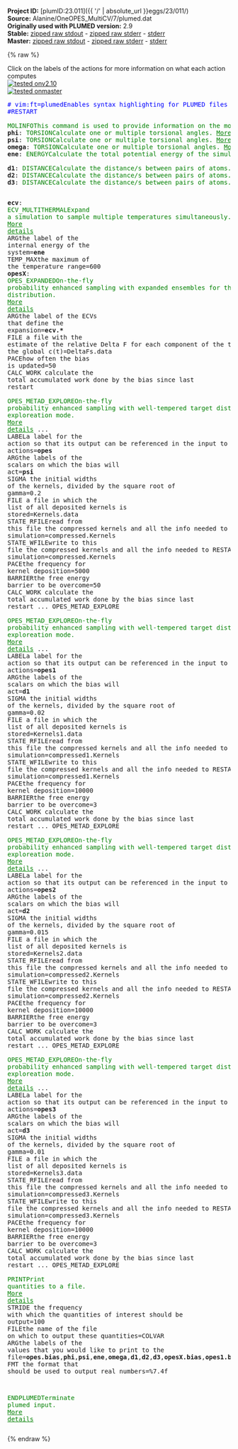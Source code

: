**Project ID:** [plumID:23.011]({{ '/' | absolute_url }}eggs/23/011/)  
**Source:** Alanine/OneOPES_MultiCV/7/plumed.dat  
**Originally used with PLUMED version:** 2.9  
**Stable:** [zipped raw stdout](plumed.dat.plumed.stdout.txt.zip) - [zipped raw stderr](plumed.dat.plumed.stderr.txt.zip) - [stderr](plumed.dat.plumed.stderr)  
**Master:** [zipped raw stdout](plumed.dat.plumed_master.stdout.txt.zip) - [zipped raw stderr](plumed.dat.plumed_master.stderr.txt.zip) - [stderr](plumed.dat.plumed_master.stderr)  

{% raw %}
<div class="plumedpreheader">
<div class="headerInfo" id="value_details_data/Alanine/OneOPES_MultiCV/7/plumed.dat"> Click on the labels of the actions for more information on what each action computes </div>
<div class="containerBadge">
<div class="headerBadge"><a href="plumed.dat.plumed.stderr"><img src="https://img.shields.io/badge/v2.10-passing-green.svg" alt="tested onv2.10" /></a></div>
<div class="headerBadge"><a href="plumed.dat.plumed_master.stderr"><img src="https://img.shields.io/badge/master-passing-green.svg" alt="tested onmaster" /></a></div>
</div>
</div>
<pre class="plumedlisting">
<span class="plumedtooltip" style="color:blue"># vim:ft=plumed<span class="right">Enables syntax highlighting for PLUMED files in vim. See <a href="https://www.plumed.org/doc-master/user-doc/html/vim">here for more details. </a><i></i></span></span>
<span style="color:blue" class="comment">#RESTART</span>
<br/><span class="plumedtooltip" style="color:green">MOLINFO<span class="right">This command is used to provide information on the molecules that are present in your system. <a href="https://www.plumed.org/doc-master/user-doc/html/MOLINFO" style="color:green">More details</a><i></i></span></span> <span class="plumedtooltip">STRUCTURE<span class="right">a file in pdb format containing a reference structure<i></i></span></span>=input.ala2.pdb
<span style="display:none;" id="data/Alanine/OneOPES_MultiCV/7/plumed.dat">The MOLINFO action with label <b></b> calculates something</span><b name="data/Alanine/OneOPES_MultiCV/7/plumed.datphi" onclick='showPath("data/Alanine/OneOPES_MultiCV/7/plumed.dat","data/Alanine/OneOPES_MultiCV/7/plumed.datphi","data/Alanine/OneOPES_MultiCV/7/plumed.datphi","brown")'>phi</b>: <span class="plumedtooltip" style="color:green">TORSION<span class="right">Calculate one or multiple torsional angles. <a href="https://www.plumed.org/doc-master/user-doc/html/TORSION" style="color:green">More details</a><i></i></span></span> <span class="plumedtooltip">ATOMS<span class="right">the four atoms involved in the torsional angle<i></i></span></span>=<span class="plumedtooltip">@phi-2<span class="right">the four atoms that are required to calculate the phi dihedral for residue 2. <a href="https://www.plumed.org/doc-master/user-doc/html/MOLINFO">Click here</a> for more information. <i></i></span></span>
<span style="display:none;" id="data/Alanine/OneOPES_MultiCV/7/plumed.datphi">The TORSION action with label <b>phi</b> calculates the following quantities:<table  align="center" frame="void" width="95%" cellpadding="5%"><tr><td width="5%"><b> Quantity </b>  </td><td><b> Description </b> </td></tr><tr><td width="5%">phi.value</td><td>the TORSION involving these atoms</td></tr></table></span><b name="data/Alanine/OneOPES_MultiCV/7/plumed.datpsi" onclick='showPath("data/Alanine/OneOPES_MultiCV/7/plumed.dat","data/Alanine/OneOPES_MultiCV/7/plumed.datpsi","data/Alanine/OneOPES_MultiCV/7/plumed.datpsi","brown")'>psi</b>: <span class="plumedtooltip" style="color:green">TORSION<span class="right">Calculate one or multiple torsional angles. <a href="https://www.plumed.org/doc-master/user-doc/html/TORSION" style="color:green">More details</a><i></i></span></span> <span class="plumedtooltip">ATOMS<span class="right">the four atoms involved in the torsional angle<i></i></span></span>=<span class="plumedtooltip">@psi-2<span class="right">the four atoms that are required to calculate the psi dihedral for residue 2. <a href="https://www.plumed.org/doc-master/user-doc/html/MOLINFO">Click here</a> for more information. <i></i></span></span>
<span style="display:none;" id="data/Alanine/OneOPES_MultiCV/7/plumed.datpsi">The TORSION action with label <b>psi</b> calculates the following quantities:<table  align="center" frame="void" width="95%" cellpadding="5%"><tr><td width="5%"><b> Quantity </b>  </td><td><b> Description </b> </td></tr><tr><td width="5%">psi.value</td><td>the TORSION involving these atoms</td></tr></table></span><b name="data/Alanine/OneOPES_MultiCV/7/plumed.datomega" onclick='showPath("data/Alanine/OneOPES_MultiCV/7/plumed.dat","data/Alanine/OneOPES_MultiCV/7/plumed.datomega","data/Alanine/OneOPES_MultiCV/7/plumed.datomega","brown")'>omega</b>: <span class="plumedtooltip" style="color:green">TORSION<span class="right">Calculate one or multiple torsional angles. <a href="https://www.plumed.org/doc-master/user-doc/html/TORSION" style="color:green">More details</a><i></i></span></span> <span class="plumedtooltip">ATOMS<span class="right">the four atoms involved in the torsional angle<i></i></span></span>=<span class="plumedtooltip">@omega-2<span class="right">the four atoms that are required to calculate the omega dihedral for residue 2. <a href="https://www.plumed.org/doc-master/user-doc/html/MOLINFO">Click here</a> for more information. <i></i></span></span>
<span style="display:none;" id="data/Alanine/OneOPES_MultiCV/7/plumed.datomega">The TORSION action with label <b>omega</b> calculates the following quantities:<table  align="center" frame="void" width="95%" cellpadding="5%"><tr><td width="5%"><b> Quantity </b>  </td><td><b> Description </b> </td></tr><tr><td width="5%">omega.value</td><td>the TORSION involving these atoms</td></tr></table></span><b name="data/Alanine/OneOPES_MultiCV/7/plumed.datene" onclick='showPath("data/Alanine/OneOPES_MultiCV/7/plumed.dat","data/Alanine/OneOPES_MultiCV/7/plumed.datene","data/Alanine/OneOPES_MultiCV/7/plumed.datene","brown")'>ene</b>: <span class="plumedtooltip" style="color:green">ENERGY<span class="right">Calculate the total potential energy of the simulation box. <a href="https://www.plumed.org/doc-master/user-doc/html/ENERGY" style="color:green">More details</a><i></i></span></span>
<br/><span style="display:none;" id="data/Alanine/OneOPES_MultiCV/7/plumed.datene">The ENERGY action with label <b>ene</b> calculates something</span><b name="data/Alanine/OneOPES_MultiCV/7/plumed.datd1" onclick='showPath("data/Alanine/OneOPES_MultiCV/7/plumed.dat","data/Alanine/OneOPES_MultiCV/7/plumed.datd1","data/Alanine/OneOPES_MultiCV/7/plumed.datd1","brown")'>d1</b>: <span class="plumedtooltip" style="color:green">DISTANCE<span class="right">Calculate the distance/s between pairs of atoms. <a href="https://www.plumed.org/doc-master/user-doc/html/DISTANCE" style="color:green">More details</a><i></i></span></span> <span class="plumedtooltip">ATOMS<span class="right">the pair of atom that we are calculating the distance between<i></i></span></span>=2,19
<span style="display:none;" id="data/Alanine/OneOPES_MultiCV/7/plumed.datd1">The DISTANCE action with label <b>d1</b> calculates the following quantities:<table  align="center" frame="void" width="95%" cellpadding="5%"><tr><td width="5%"><b> Quantity </b>  </td><td><b> Description </b> </td></tr><tr><td width="5%">d1.value</td><td>the DISTANCE between this pair of atoms</td></tr></table></span><b name="data/Alanine/OneOPES_MultiCV/7/plumed.datd2" onclick='showPath("data/Alanine/OneOPES_MultiCV/7/plumed.dat","data/Alanine/OneOPES_MultiCV/7/plumed.datd2","data/Alanine/OneOPES_MultiCV/7/plumed.datd2","brown")'>d2</b>: <span class="plumedtooltip" style="color:green">DISTANCE<span class="right">Calculate the distance/s between pairs of atoms. <a href="https://www.plumed.org/doc-master/user-doc/html/DISTANCE" style="color:green">More details</a><i></i></span></span> <span class="plumedtooltip">ATOMS<span class="right">the pair of atom that we are calculating the distance between<i></i></span></span>=6,17
<span style="display:none;" id="data/Alanine/OneOPES_MultiCV/7/plumed.datd2">The DISTANCE action with label <b>d2</b> calculates the following quantities:<table  align="center" frame="void" width="95%" cellpadding="5%"><tr><td width="5%"><b> Quantity </b>  </td><td><b> Description </b> </td></tr><tr><td width="5%">d2.value</td><td>the DISTANCE between this pair of atoms</td></tr></table></span><b name="data/Alanine/OneOPES_MultiCV/7/plumed.datd3" onclick='showPath("data/Alanine/OneOPES_MultiCV/7/plumed.dat","data/Alanine/OneOPES_MultiCV/7/plumed.datd3","data/Alanine/OneOPES_MultiCV/7/plumed.datd3","brown")'>d3</b>: <span class="plumedtooltip" style="color:green">DISTANCE<span class="right">Calculate the distance/s between pairs of atoms. <a href="https://www.plumed.org/doc-master/user-doc/html/DISTANCE" style="color:green">More details</a><i></i></span></span> <span class="plumedtooltip">ATOMS<span class="right">the pair of atom that we are calculating the distance between<i></i></span></span>=7,16

<span style="display:none;" id="data/Alanine/OneOPES_MultiCV/7/plumed.datd3">The DISTANCE action with label <b>d3</b> calculates the following quantities:<table  align="center" frame="void" width="95%" cellpadding="5%"><tr><td width="5%"><b> Quantity </b>  </td><td><b> Description </b> </td></tr><tr><td width="5%">d3.value</td><td>the DISTANCE between this pair of atoms</td></tr></table></span><b name="data/Alanine/OneOPES_MultiCV/7/plumed.datecv" onclick='showPath("data/Alanine/OneOPES_MultiCV/7/plumed.dat","data/Alanine/OneOPES_MultiCV/7/plumed.datecv","data/Alanine/OneOPES_MultiCV/7/plumed.datecv","brown")'>ecv</b>: <span class="plumedtooltip" style="color:green">ECV_MULTITHERMAL<span class="right">Expand a simulation to sample multiple temperatures simultaneously. <a href="https://www.plumed.org/doc-master/user-doc/html/ECV_MULTITHERMAL" style="color:green">More details</a><i></i></span></span> <span class="plumedtooltip">ARG<span class="right">the label of the internal energy of the system<i></i></span></span>=<b name="data/Alanine/OneOPES_MultiCV/7/plumed.datene">ene</b> <span class="plumedtooltip">TEMP_MAX<span class="right">the maximum of the temperature range<i></i></span></span>=600
<span style="display:none;" id="data/Alanine/OneOPES_MultiCV/7/plumed.datecv">The ECV_MULTITHERMAL action with label <b>ecv</b> calculates the following quantities:<table  align="center" frame="void" width="95%" cellpadding="5%"><tr><td width="5%"><b> Quantity </b>  </td><td><b> Description </b> </td></tr><tr><td width="5%">ecv..#!custom</td><td>the names of the output components for this action depend on the actions input file see the example inputs below for details</td></tr></table></span><b name="data/Alanine/OneOPES_MultiCV/7/plumed.datopesX" onclick='showPath("data/Alanine/OneOPES_MultiCV/7/plumed.dat","data/Alanine/OneOPES_MultiCV/7/plumed.datopesX","data/Alanine/OneOPES_MultiCV/7/plumed.datopesX","brown")'>opesX</b>: <span class="plumedtooltip" style="color:green">OPES_EXPANDED<span class="right">On-the-fly probability enhanced sampling with expanded ensembles for the target distribution. <a href="https://www.plumed.org/doc-master/user-doc/html/OPES_EXPANDED" style="color:green">More details</a><i></i></span></span> <span class="plumedtooltip">ARG<span class="right">the label of the ECVs that define the expansion<i></i></span></span>=<b name="data/Alanine/OneOPES_MultiCV/7/plumed.datecv">ecv.*</b> <span class="plumedtooltip">FILE<span class="right"> a file with the estimate of the relative Delta F for each component of the target and of the global c(t)<i></i></span></span>=DeltaFs.data <span class="plumedtooltip">PACE<span class="right">how often the bias is updated<i></i></span></span>=50 <span class="plumedtooltip">CALC_WORK<span class="right"> calculate the total accumulated work done by the bias since last restart<i></i></span></span>
<br/><span style="display:none;" id="data/Alanine/OneOPES_MultiCV/7/plumed.datopesX">The OPES_EXPANDED action with label <b>opesX</b> calculates the following quantities:<table  align="center" frame="void" width="95%" cellpadding="5%"><tr><td width="5%"><b> Quantity </b>  </td><td><b> Description </b> </td></tr><tr><td width="5%">opesX.bias</td><td>the instantaneous value of the bias potential</td></tr><tr><td width="5%">opesX.work</td><td>total accumulated work done by the bias</td></tr></table></span><span class="plumedtooltip" style="color:green">OPES_METAD_EXPLORE<span class="right">On-the-fly probability enhanced sampling with well-tempered target distribution in exploreation mode. <a href="https://www.plumed.org/doc-master/user-doc/html/OPES_METAD_EXPLORE" style="color:green">More details</a><i></i></span></span> ...
  <span class="plumedtooltip">LABEL<span class="right">a label for the action so that its output can be referenced in the input to other actions<i></i></span></span>=<b name="data/Alanine/OneOPES_MultiCV/7/plumed.datopes" onclick='showPath("data/Alanine/OneOPES_MultiCV/7/plumed.dat","data/Alanine/OneOPES_MultiCV/7/plumed.datopes","data/Alanine/OneOPES_MultiCV/7/plumed.datopes","brown")'>opes</b>
  <span class="plumedtooltip">ARG<span class="right">the labels of the scalars on which the bias will act<i></i></span></span>=<b name="data/Alanine/OneOPES_MultiCV/7/plumed.datpsi">psi</b>
  <span class="plumedtooltip">SIGMA<span class="right"> the initial widths of the kernels, divided by the square root of gamma<i></i></span></span>=0.2
  <span class="plumedtooltip">FILE<span class="right"> a file in which the list of all deposited kernels is stored<i></i></span></span>=Kernels.data
  <span class="plumedtooltip">STATE_RFILE<span class="right">read from this file the compressed kernels and all the info needed to RESTART the simulation<i></i></span></span>=compressed.Kernels
  <span class="plumedtooltip">STATE_WFILE<span class="right">write to this file the compressed kernels and all the info needed to RESTART the simulation<i></i></span></span>=compressed.Kernels
  <span class="plumedtooltip">PACE<span class="right">the frequency for kernel deposition<i></i></span></span>=5000
  <span class="plumedtooltip">BARRIER<span class="right">the free energy barrier to be overcome<i></i></span></span>=50
  <span class="plumedtooltip">CALC_WORK<span class="right"> calculate the total accumulated work done by the bias since last restart<i></i></span></span>
... OPES_METAD_EXPLORE
<br/><span style="display:none;" id="data/Alanine/OneOPES_MultiCV/7/plumed.datopes">The OPES_METAD_EXPLORE action with label <b>opes</b> calculates the following quantities:<table  align="center" frame="void" width="95%" cellpadding="5%"><tr><td width="5%"><b> Quantity </b>  </td><td><b> Description </b> </td></tr><tr><td width="5%">opes.bias</td><td>the instantaneous value of the bias potential</td></tr><tr><td width="5%">opes.rct</td><td>estimate of c(t)</td></tr><tr><td width="5%">opes.zed</td><td>estimate of Z_n</td></tr><tr><td width="5%">opes.neff</td><td>effective sample size</td></tr><tr><td width="5%">opes.nker</td><td>total number of compressed kernels used to represent the bias</td></tr><tr><td width="5%">opes.work</td><td>total accumulated work done by the bias</td></tr></table></span><span class="plumedtooltip" style="color:green">OPES_METAD_EXPLORE<span class="right">On-the-fly probability enhanced sampling with well-tempered target distribution in exploreation mode. <a href="https://www.plumed.org/doc-master/user-doc/html/OPES_METAD_EXPLORE" style="color:green">More details</a><i></i></span></span> ...
  <span class="plumedtooltip">LABEL<span class="right">a label for the action so that its output can be referenced in the input to other actions<i></i></span></span>=<b name="data/Alanine/OneOPES_MultiCV/7/plumed.datopes1" onclick='showPath("data/Alanine/OneOPES_MultiCV/7/plumed.dat","data/Alanine/OneOPES_MultiCV/7/plumed.datopes1","data/Alanine/OneOPES_MultiCV/7/plumed.datopes1","brown")'>opes1</b>
  <span class="plumedtooltip">ARG<span class="right">the labels of the scalars on which the bias will act<i></i></span></span>=<b name="data/Alanine/OneOPES_MultiCV/7/plumed.datd1">d1</b>
  <span class="plumedtooltip">SIGMA<span class="right"> the initial widths of the kernels, divided by the square root of gamma<i></i></span></span>=0.02
  <span class="plumedtooltip">FILE<span class="right"> a file in which the list of all deposited kernels is stored<i></i></span></span>=Kernels1.data
  <span class="plumedtooltip">STATE_RFILE<span class="right">read from this file the compressed kernels and all the info needed to RESTART the simulation<i></i></span></span>=compressed1.Kernels
  <span class="plumedtooltip">STATE_WFILE<span class="right">write to this file the compressed kernels and all the info needed to RESTART the simulation<i></i></span></span>=compressed1.Kernels
  <span class="plumedtooltip">PACE<span class="right">the frequency for kernel deposition<i></i></span></span>=10000
  <span class="plumedtooltip">BARRIER<span class="right">the free energy barrier to be overcome<i></i></span></span>=3
  <span class="plumedtooltip">CALC_WORK<span class="right"> calculate the total accumulated work done by the bias since last restart<i></i></span></span>
... OPES_METAD_EXPLORE
<br/><span style="display:none;" id="data/Alanine/OneOPES_MultiCV/7/plumed.datopes1">The OPES_METAD_EXPLORE action with label <b>opes1</b> calculates the following quantities:<table  align="center" frame="void" width="95%" cellpadding="5%"><tr><td width="5%"><b> Quantity </b>  </td><td><b> Description </b> </td></tr><tr><td width="5%">opes1.bias</td><td>the instantaneous value of the bias potential</td></tr><tr><td width="5%">opes1.rct</td><td>estimate of c(t)</td></tr><tr><td width="5%">opes1.zed</td><td>estimate of Z_n</td></tr><tr><td width="5%">opes1.neff</td><td>effective sample size</td></tr><tr><td width="5%">opes1.nker</td><td>total number of compressed kernels used to represent the bias</td></tr><tr><td width="5%">opes1.work</td><td>total accumulated work done by the bias</td></tr></table></span><span class="plumedtooltip" style="color:green">OPES_METAD_EXPLORE<span class="right">On-the-fly probability enhanced sampling with well-tempered target distribution in exploreation mode. <a href="https://www.plumed.org/doc-master/user-doc/html/OPES_METAD_EXPLORE" style="color:green">More details</a><i></i></span></span> ...
  <span class="plumedtooltip">LABEL<span class="right">a label for the action so that its output can be referenced in the input to other actions<i></i></span></span>=<b name="data/Alanine/OneOPES_MultiCV/7/plumed.datopes2" onclick='showPath("data/Alanine/OneOPES_MultiCV/7/plumed.dat","data/Alanine/OneOPES_MultiCV/7/plumed.datopes2","data/Alanine/OneOPES_MultiCV/7/plumed.datopes2","brown")'>opes2</b>
  <span class="plumedtooltip">ARG<span class="right">the labels of the scalars on which the bias will act<i></i></span></span>=<b name="data/Alanine/OneOPES_MultiCV/7/plumed.datd2">d2</b>
  <span class="plumedtooltip">SIGMA<span class="right"> the initial widths of the kernels, divided by the square root of gamma<i></i></span></span>=0.015
  <span class="plumedtooltip">FILE<span class="right"> a file in which the list of all deposited kernels is stored<i></i></span></span>=Kernels2.data
  <span class="plumedtooltip">STATE_RFILE<span class="right">read from this file the compressed kernels and all the info needed to RESTART the simulation<i></i></span></span>=compressed2.Kernels
  <span class="plumedtooltip">STATE_WFILE<span class="right">write to this file the compressed kernels and all the info needed to RESTART the simulation<i></i></span></span>=compressed2.Kernels
  <span class="plumedtooltip">PACE<span class="right">the frequency for kernel deposition<i></i></span></span>=10000
  <span class="plumedtooltip">BARRIER<span class="right">the free energy barrier to be overcome<i></i></span></span>=3
  <span class="plumedtooltip">CALC_WORK<span class="right"> calculate the total accumulated work done by the bias since last restart<i></i></span></span>
... OPES_METAD_EXPLORE
<br/><span style="display:none;" id="data/Alanine/OneOPES_MultiCV/7/plumed.datopes2">The OPES_METAD_EXPLORE action with label <b>opes2</b> calculates the following quantities:<table  align="center" frame="void" width="95%" cellpadding="5%"><tr><td width="5%"><b> Quantity </b>  </td><td><b> Description </b> </td></tr><tr><td width="5%">opes2.bias</td><td>the instantaneous value of the bias potential</td></tr><tr><td width="5%">opes2.rct</td><td>estimate of c(t)</td></tr><tr><td width="5%">opes2.zed</td><td>estimate of Z_n</td></tr><tr><td width="5%">opes2.neff</td><td>effective sample size</td></tr><tr><td width="5%">opes2.nker</td><td>total number of compressed kernels used to represent the bias</td></tr><tr><td width="5%">opes2.work</td><td>total accumulated work done by the bias</td></tr></table></span><span class="plumedtooltip" style="color:green">OPES_METAD_EXPLORE<span class="right">On-the-fly probability enhanced sampling with well-tempered target distribution in exploreation mode. <a href="https://www.plumed.org/doc-master/user-doc/html/OPES_METAD_EXPLORE" style="color:green">More details</a><i></i></span></span> ...
  <span class="plumedtooltip">LABEL<span class="right">a label for the action so that its output can be referenced in the input to other actions<i></i></span></span>=<b name="data/Alanine/OneOPES_MultiCV/7/plumed.datopes3" onclick='showPath("data/Alanine/OneOPES_MultiCV/7/plumed.dat","data/Alanine/OneOPES_MultiCV/7/plumed.datopes3","data/Alanine/OneOPES_MultiCV/7/plumed.datopes3","brown")'>opes3</b>
  <span class="plumedtooltip">ARG<span class="right">the labels of the scalars on which the bias will act<i></i></span></span>=<b name="data/Alanine/OneOPES_MultiCV/7/plumed.datd3">d3</b>
  <span class="plumedtooltip">SIGMA<span class="right"> the initial widths of the kernels, divided by the square root of gamma<i></i></span></span>=0.01
  <span class="plumedtooltip">FILE<span class="right"> a file in which the list of all deposited kernels is stored<i></i></span></span>=Kernels3.data
  <span class="plumedtooltip">STATE_RFILE<span class="right">read from this file the compressed kernels and all the info needed to RESTART the simulation<i></i></span></span>=compressed3.Kernels
  <span class="plumedtooltip">STATE_WFILE<span class="right">write to this file the compressed kernels and all the info needed to RESTART the simulation<i></i></span></span>=compressed3.Kernels
  <span class="plumedtooltip">PACE<span class="right">the frequency for kernel deposition<i></i></span></span>=10000
  <span class="plumedtooltip">BARRIER<span class="right">the free energy barrier to be overcome<i></i></span></span>=3
  <span class="plumedtooltip">CALC_WORK<span class="right"> calculate the total accumulated work done by the bias since last restart<i></i></span></span>
... OPES_METAD_EXPLORE
<br/><span style="display:none;" id="data/Alanine/OneOPES_MultiCV/7/plumed.datopes3">The OPES_METAD_EXPLORE action with label <b>opes3</b> calculates the following quantities:<table  align="center" frame="void" width="95%" cellpadding="5%"><tr><td width="5%"><b> Quantity </b>  </td><td><b> Description </b> </td></tr><tr><td width="5%">opes3.bias</td><td>the instantaneous value of the bias potential</td></tr><tr><td width="5%">opes3.rct</td><td>estimate of c(t)</td></tr><tr><td width="5%">opes3.zed</td><td>estimate of Z_n</td></tr><tr><td width="5%">opes3.neff</td><td>effective sample size</td></tr><tr><td width="5%">opes3.nker</td><td>total number of compressed kernels used to represent the bias</td></tr><tr><td width="5%">opes3.work</td><td>total accumulated work done by the bias</td></tr></table></span><span class="plumedtooltip" style="color:green">PRINT<span class="right">Print quantities to a file. <a href="https://www.plumed.org/doc-master/user-doc/html/PRINT" style="color:green">More details</a><i></i></span></span> <span class="plumedtooltip">STRIDE<span class="right"> the frequency with which the quantities of interest should be output<i></i></span></span>=100 <span class="plumedtooltip">FILE<span class="right">the name of the file on which to output these quantities<i></i></span></span>=COLVAR <span class="plumedtooltip">ARG<span class="right">the labels of the values that you would like to print to the file<i></i></span></span>=<b name="data/Alanine/OneOPES_MultiCV/7/plumed.datopes">opes.bias</b>,<b name="data/Alanine/OneOPES_MultiCV/7/plumed.datphi">phi</b>,<b name="data/Alanine/OneOPES_MultiCV/7/plumed.datpsi">psi</b>,<b name="data/Alanine/OneOPES_MultiCV/7/plumed.datene">ene</b>,<b name="data/Alanine/OneOPES_MultiCV/7/plumed.datomega">omega</b>,<b name="data/Alanine/OneOPES_MultiCV/7/plumed.datd1">d1</b>,<b name="data/Alanine/OneOPES_MultiCV/7/plumed.datd2">d2</b>,<b name="data/Alanine/OneOPES_MultiCV/7/plumed.datd3">d3</b>,<b name="data/Alanine/OneOPES_MultiCV/7/plumed.datopesX">opesX.bias</b>,<b name="data/Alanine/OneOPES_MultiCV/7/plumed.datopes1">opes1.bias</b>,<b name="data/Alanine/OneOPES_MultiCV/7/plumed.datopes2">opes2.bias</b>,<b name="data/Alanine/OneOPES_MultiCV/7/plumed.datopes3">opes3.bias</b>,<b name="data/Alanine/OneOPES_MultiCV/7/plumed.datopes">opes.work</b>,<b name="data/Alanine/OneOPES_MultiCV/7/plumed.datopesX">opesX.work</b>,<b name="data/Alanine/OneOPES_MultiCV/7/plumed.datopes1">opes1.work</b>,<b name="data/Alanine/OneOPES_MultiCV/7/plumed.datopes2">opes2.work</b>,<b name="data/Alanine/OneOPES_MultiCV/7/plumed.datopes3">opes3.work</b> <span class="plumedtooltip">FMT<span class="right"> the format that should be used to output real numbers<i></i></span></span>=%7.4f

<span class="plumedtooltip" style="color:green">ENDPLUMED<span class="right">Terminate plumed input. <a href="https://www.plumed.org/doc-master/user-doc/html/ENDPLUMED" style="color:green">More details</a><i></i></span></span><span style="color:blue" class="comment">
</span></pre>
{% endraw %}
